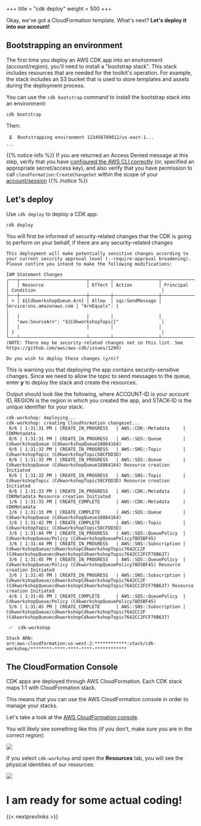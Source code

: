 +++
title = "cdk deploy"
weight = 500
+++

Okay, we've got a CloudFormation template. What's next? __Let's deploy it into our account!__

## Bootstrapping an environment

The first time you deploy an AWS CDK app into an environment (account/region),
you'll need to install a "bootstrap stack". This stack includes resources that
are needed for the toolkit's operation. For example, the stack includes an S3
bucket that is used to store templates and assets during the deployment process.

You can use the `cdk bootstrap` command to install the bootstrap stack into an
environment:

```
cdk bootstrap
```

Then:

```
 ⏳  Bootstrapping environment 123456789012/us-east-1...
...
```

{{% notice info %}}
If you are returned an Access Denied message at this step, verify that
you have [configured the AWS CLI correctly](/15-prerequisites/200-account.html) (or, specified an appropriate secret/access key), and also verify that you have permission to call `cloudformation:CreateChangeSet` within the scope of your [account/session](https://docs.aws.amazon.com/cli/latest/userguide/cli-configure-profiles.html)
{{% /notice %}}
## Let's deploy

Use `cdk deploy` to deploy a CDK app:

```
cdk deploy
```

You will first be informed of security-related changes that the CDK is going to perform on your behalf, if there are any security-related changes

```
This deployment will make potentially sensitive changes according to your current security approval level (--require-approval broadening).
Please confirm you intend to make the following modifications:

IAM Statement Changes
┌───┬─────────────────────────┬────────┬─────────────────┬───────────────────────────┬─────────────────────────────────────────────────────────┐
│   │ Resource                │ Effect │ Action          │ Principal                 │ Condition                                               │
├───┼─────────────────────────┼────────┼─────────────────┼───────────────────────────┼─────────────────────────────────────────────────────────┤
│ + │ ${CdkworkshopQueue.Arn} │ Allow  │ sqs:SendMessage │ Service:sns.amazonaws.com │ "ArnEquals": {                                          │
│   │                         │        │                 │                           │   "aws:SourceArn": "${CdkworkshopTopic}"                │
│   │                         │        │                 │                           │ }                                                       │
└───┴─────────────────────────┴────────┴─────────────────┴───────────────────────────┴─────────────────────────────────────────────────────────┘
(NOTE: There may be security-related changes not in this list. See https://github.com/aws/aws-cdk/issues/1299)

Do you wish to deploy these changes (y/n)?
```

This is warning you that deploying the app contains security-sensitive changes.
Since we need to allow the topic to send messages to the queue,
enter **y** to deploy the stack and create the resources.

Output should look like the following, where ACCOUNT-ID is your account ID, REGION is the region in which you created the app,
and STACK-ID is the unique identifier for your stack:

```
cdk-workshop: deploying...
cdk-workshop: creating CloudFormation changeset...
 0/6 | 1:31:31 PM | CREATE_IN_PROGRESS   | AWS::CDK::Metadata     | CDKMetadata
 0/6 | 1:31:31 PM | CREATE_IN_PROGRESS   | AWS::SQS::Queue        | CdkworkshopQueue (CdkworkshopQueue18864164)
 0/6 | 1:31:32 PM | CREATE_IN_PROGRESS   | AWS::SNS::Topic        | CdkworkshopTopic (CdkworkshopTopic58CFDD3D)
 0/6 | 1:31:32 PM | CREATE_IN_PROGRESS   | AWS::SQS::Queue        | CdkworkshopQueue (CdkworkshopQueue18864164) Resource creation Initiated
 0/6 | 1:31:32 PM | CREATE_IN_PROGRESS   | AWS::SNS::Topic        | CdkworkshopTopic (CdkworkshopTopic58CFDD3D) Resource creation Initiated
 0/6 | 1:31:33 PM | CREATE_IN_PROGRESS   | AWS::CDK::Metadata     | CDKMetadata Resource creation Initiated
 1/6 | 1:31:33 PM | CREATE_COMPLETE      | AWS::CDK::Metadata     | CDKMetadata
 2/6 | 1:31:33 PM | CREATE_COMPLETE      | AWS::SQS::Queue        | CdkworkshopQueue (CdkworkshopQueue18864164)
 3/6 | 1:31:42 PM | CREATE_COMPLETE      | AWS::SNS::Topic        | CdkworkshopTopic (CdkworkshopTopic58CFDD3D)
 3/6 | 1:31:44 PM | CREATE_IN_PROGRESS   | AWS::SQS::QueuePolicy  | CdkworkshopQueue/Policy (CdkworkshopQueuePolicy78D5BF45)
 3/6 | 1:31:44 PM | CREATE_IN_PROGRESS   | AWS::SNS::Subscription | CdkworkshopQueue/cdkworkshopCdkworkshopTopic7642CC2F (CdkworkshopQueuecdkworkshopCdkworkshopTopic7642CC2FCF70B637)
 3/6 | 1:31:45 PM | CREATE_IN_PROGRESS   | AWS::SQS::QueuePolicy  | CdkworkshopQueue/Policy (CdkworkshopQueuePolicy78D5BF45) Resource creation Initiated
 3/6 | 1:31:45 PM | CREATE_IN_PROGRESS   | AWS::SNS::Subscription | CdkworkshopQueue/cdkworkshopCdkworkshopTopic7642CC2F (CdkworkshopQueuecdkworkshopCdkworkshopTopic7642CC2FCF70B637) Resource creation Initiated
 4/6 | 1:31:45 PM | CREATE_COMPLETE      | AWS::SQS::QueuePolicy  | CdkworkshopQueue/Policy (CdkworkshopQueuePolicy78D5BF45)
 5/6 | 1:31:45 PM | CREATE_COMPLETE      | AWS::SNS::Subscription | CdkworkshopQueue/cdkworkshopCdkworkshopTopic7642CC2F (CdkworkshopQueuecdkworkshopCdkworkshopTopic7642CC2FCF70B637)

 ✅  cdk-workshop

Stack ARN:
arn:aws:cloudformation:us-west-2:************:stack/cdk-workshop/********-****-****-****-************
```

## The CloudFormation Console

CDK apps are deployed through AWS CloudFormation. Each CDK stack maps 1:1 with
CloudFormation stack.

This means that you can use the AWS CloudFormation console in order to manage
your stacks.

Let's take a look at the [AWS CloudFormation
console](https://console.aws.amazon.com/cloudformation/home).

You will likely see something like this (if you don't, make sure you are in the correct region):

![](./cfn1.png)

If you select `cdk-workshop` and open the __Resources__ tab, you will see the
physical identities of our resources:

![](./cfn2.png)

# I am ready for some actual coding!

{{< nextprevlinks >}}